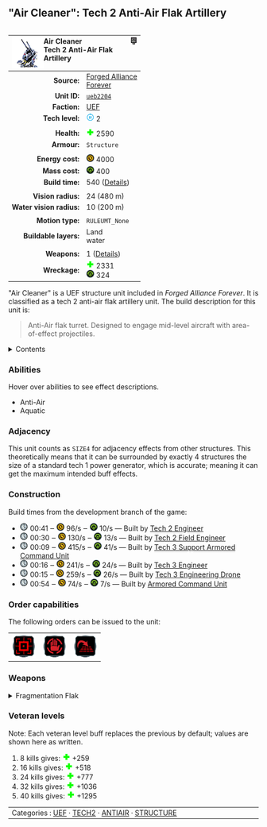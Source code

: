 "Air Cleaner": Tech 2 Anti-Air Flak Artillery
----
<table align="right">
    <thead>
        <tr>
            <th align="left" colspan="2">
                <img align="left" src="icons/units/UEB2204_icon.png" title="Air Cleaner unit icon" /><img align="right" src="icons/strategicicons/icon_structure2_antiair_rest.png" title="icon_structure2_antiair" />Air Cleaner<br />Tech 2 Anti-Air Flak Artillery
            </th>
        </tr>
    </thead>
    <tbody>
        <tr>
            <td align="right"><strong>Source:</strong></td>
            <td><a href="Forged Alliance Forever">Forged Alliance<br />Forever</a></td>
        </tr>
        <tr>
            <td align="right"><strong>Unit ID:</strong></td>
            <td><a href="https://github.com/FAForever/fa/D:/faf-development/fa/units/UEB2204/UEB2204_unit.bp"><code>ueb2204</code></a></td>
        </tr>
        <tr>
            <td align="right"><strong>Faction:</strong></td>
            <td><a href="_categories.UEF">UEF</a></td>
        </tr>
        <tr>
            <td align="right"><strong>Tech level:</strong></td>
            <td><img src="icons/T2.png" title="Tech 2" /> 2</td>
        </tr>
        <tr><td align="center" colspan="2"></td></tr>
        <tr>
            <td align="right"><strong>Health:</strong></td>
            <td><img src="icons/health.png" title="Health" /> 2590</td>
        </tr>
        <tr>
            <td align="right"><strong>Armour:</strong></td>
            <td><code>Structure</code></td>
        </tr>
        <tr><td align="center" colspan="2"></td></tr>
        <tr>
            <td align="right"><strong>Energy cost:</strong></td>
            <td><img src="icons/energy.png" title="Energy" /> 4000</td>
        </tr>
        <tr>
            <td align="right"><strong>Mass cost:</strong></td>
            <td><img src="icons/mass.png" title="Mass" /> 400</td>
        </tr>
        <tr>
            <td align="right"><strong>Build time:</strong></td>
            <td>540 (<a href="#construction">Details</a>)</td>
        </tr>
        <tr><td align="center" colspan="2"></td></tr>
        <tr>
            <td align="right"><strong>Vision radius:</strong></td>
            <td> <span title="0.48 km, 0.30 mi">24 (480 m)</span></td>
        </tr>
        <tr>
            <td align="right"><strong>Water vision radius:</strong></td>
            <td> <span title="0.20 km, 0.12 mi">10 (200 m)</span></td>
        </tr>
        <tr><td align="center" colspan="2"></td></tr>
        <tr>
            <td align="right"><strong>Motion type:</strong></td>
            <td><code>RULEUMT_None</code></td>
        </tr>
        <tr>
            <td align="right"><strong>Buildable layers:</strong></td>
            <td>Land<br />water</td>
        </tr>
        <tr><td align="center" colspan="2"></td></tr>
        <tr>
            <td align="right"><strong>Weapons:</strong></td>
            <td>1 (<a href="#weapons">Details</a>)</td>
        </tr>
        <tr>
            <td align="right"><strong>Wreckage:</strong></td>
            <td><img src="icons/health.png" title="Health" /> 2331<br /><img src="icons/mass.png" title="Mass" /> 324</td>
        </tr>
    </tbody>
</table>

"Air Cleaner" is a UEF structure unit included in *Forged Alliance Forever*.
It is classified as a tech 2 anti-air flak artillery unit.
The build description for this unit is:

<blockquote>Anti-Air flak turret. Designed to engage mid-level aircraft with area-of-effect projectiles.</blockquote>

<details>
<summary>Contents</summary>

1. – <a href="#abilities">Abilities</a>
2. – <a href="#adjacency">Adjacency</a>
3. – <a href="#construction">Construction</a>
4. – <a href="#order-capabilities">Order capabilities</a>
5. – <a href="#weapons">Weapons</a>
6. – <a href="#veteran-levels">Veteran levels</a>
</details>

### Abilities
Hover over abilities to see effect descriptions.

* <span title="Can shoot aircraft, including high-altitude air">Anti-Air</span>
* <span title="Buildable on land and on or in water">Aquatic</span>

### Adjacency
This unit counts as `SIZE4` for adjacency effects from other structures. This theoretically means that it can be surrounded by exactly 4 structures the size of a standard tech 1 power generator, which is accurate; meaning it can get the maximum intended buff effects. 

### Construction
Build times from the development branch of the game:
* <img src="icons/time.png" title="Time" /> 00:41 ‒ <img src="icons/energy.png" title="Energy" /> 96/s ‒ <img src="icons/mass.png" title="Mass" /> 10/s — Built by <a href="UEL0208">Tech 2 Engineer</a>
* <img src="icons/time.png" title="Time" /> 00:30 ‒ <img src="icons/energy.png" title="Energy" /> 130/s ‒ <img src="icons/mass.png" title="Mass" /> 13/s — Built by <a href="XEL0209">Tech 2 Field Engineer</a>
* <img src="icons/time.png" title="Time" /> 00:09 ‒ <img src="icons/energy.png" title="Energy" /> 415/s ‒ <img src="icons/mass.png" title="Mass" /> 41/s — Built by <a href="UEL0301">Tech 3 Support Armored Command Unit</a>
* <img src="icons/time.png" title="Time" /> 00:16 ‒ <img src="icons/energy.png" title="Energy" /> 241/s ‒ <img src="icons/mass.png" title="Mass" /> 24/s — Built by <a href="UEL0309">Tech 3 Engineer</a>
* <img src="icons/time.png" title="Time" /> 00:15 ‒ <img src="icons/energy.png" title="Energy" /> 259/s ‒ <img src="icons/mass.png" title="Mass" /> 26/s — Built by <a href="UEA0003">Tech 3 Engineering Drone</a>
* <img src="icons/time.png" title="Time" /> 00:54 ‒ <img src="icons/energy.png" title="Energy" /> 74/s ‒ <img src="icons/mass.png" title="Mass" /> 7/s — Built by <a href="UEL0001">Armored Command Unit</a>

### Order capabilities
The following orders can be issued to the unit:
<table>
<td><img float="left" src="icons/orders/attack.png" title="Attack
Left click for attack order. Right click to toggle target priorities for sniping." /></td>
<td><img float="left" src="icons/orders/stop.png" title="Stop" /></td>
<td><img float="left" src="icons/orders/stand-ground.png" title="Fire State" /></td>
</table>

### Weapons
<details>
<summary>Fragmentation Flak</summary>
<p>
    <table>
        <tr>
            <td align="right"><strong>Target type:</strong></td>
            <td><code>RULEWTT_Unit</code><br />(Anti-Air)</td>
        </tr>
        <tr>
            <td align="right"><strong>Projectile:</strong></td>
            <td><a href="Projectiles#taa-light-fragmentation-shell-01"><code>TAALightFragmentationShell01</code></a></td>
        </tr>
        <tr>
            <td align="right"><strong>DPS estimate:</strong></td>
            <td>156 <span title="Note: This only counts listed stats.">(<u>?</u>)</span></td>
        </tr>
        <tr>
            <td align="right"><strong>Damage:</strong></td>
            <td>125 <span title="Note: This doesn't count some scripted effects.">(<u>?</u>)</span></td>
        </tr>
        <tr>
            <td align="right"><strong>Damage radius:</strong></td>
            <td> <span title="0.07 km, 0.04 mi">3.5 (70 m)</span></td>
        </tr>
        <tr>
            <td align="right"><strong>Damage type:</strong></td>
            <td><code>Normal</code></td>
        </tr>
        <tr>
            <td align="right"><strong>Max range:</strong></td>
            <td> <span title="1000 m, 0.62 mi">50 (1 km)</span></td>
        </tr>
        <tr>
            <td align="right"><strong>Firing cycle:</strong></td>
            <td>Once every 0.8s <span title="Note: This doesn't count additional delays such as charging, reloading, and others.">(<u>?</u>)</span></td>
        </tr>
    </table>
</p>
</details>


### Veteran levels
Note: Each veteran level buff replaces the previous by default; values are shown here as written.

1. 8 kills gives: <img src="icons/health.png" title="Health" /> +259
2. 16 kills gives: <img src="icons/health.png" title="Health" /> +518
3. 24 kills gives: <img src="icons/health.png" title="Health" /> +777
4. 32 kills gives: <img src="icons/health.png" title="Health" /> +1036
5. 40 kills gives: <img src="icons/health.png" title="Health" /> +1295

<table align="center">
<td width="1215px">Categories : 
<a href="_categories.UEF">UEF</a> · 
<a href="_categories.TECH2">TECH2</a> · 
<a href="_categories.ANTIAIR">ANTIAIR</a> · 
<a href="_categories.STRUCTURE">STRUCTURE</a></td>
</table>
